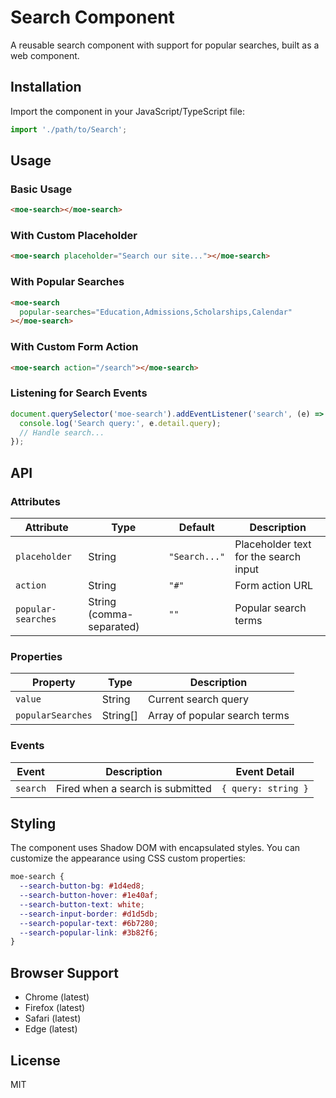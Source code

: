 # Search Component

A reusable search component with support for popular searches, built as a web component.

## Installation

Import the component in your JavaScript/TypeScript file:

```typescript
import './path/to/Search';
```

## Usage

### Basic Usage

```html
<moe-search></moe-search>
```

### With Custom Placeholder

```html
<moe-search placeholder="Search our site..."></moe-search>
```

### With Popular Searches

```html
<moe-search 
  popular-searches="Education,Admissions,Scholarships,Calendar"
></moe-search>
```

### With Custom Form Action

```html
<moe-search action="/search"></moe-search>
```

### Listening for Search Events

```javascript
document.querySelector('moe-search').addEventListener('search', (e) => {
  console.log('Search query:', e.detail.query);
  // Handle search...
});
```

## API

### Attributes

| Attribute | Type | Default | Description |
|-----------|------|---------|-------------|
| `placeholder` | String | `"Search..."` | Placeholder text for the search input |
| `action` | String | `"#"` | Form action URL |
| `popular-searches` | String (comma-separated) | `""` | Popular search terms |

### Properties

| Property | Type | Description |
|----------|------|-------------|
| `value` | String | Current search query |
| `popularSearches` | String[] | Array of popular search terms |

### Events

| Event | Description | Event Detail |
|-------|-------------|--------------|
| `search` | Fired when a search is submitted | `{ query: string }` |

## Styling

The component uses Shadow DOM with encapsulated styles. You can customize the appearance using CSS custom properties:

```css
moe-search {
  --search-button-bg: #1d4ed8;
  --search-button-hover: #1e40af;
  --search-button-text: white;
  --search-input-border: #d1d5db;
  --search-popular-text: #6b7280;
  --search-popular-link: #3b82f6;
}
```

## Browser Support

- Chrome (latest)
- Firefox (latest)
- Safari (latest)
- Edge (latest)

## License

MIT
